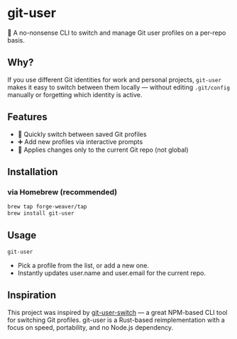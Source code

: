 # git-user

🚀 A no-nonsense CLI to switch and manage Git user profiles on a per-repo basis.

## Why?

If you use different Git identities for work and personal projects, `git-user` makes it easy to switch between them locally — without editing `.git/config` manually or forgetting which identity is active.

## Features

- 🔁 Quickly switch between saved Git profiles
- ➕ Add new profiles via interactive prompts
- 📍 Applies changes only to the current Git repo (not global)

## Installation

### via Homebrew (recommended)

```bash
brew tap forge-weaver/tap
brew install git-user
```

## Usage

```bash
git-user
```

- Pick a profile from the list, or add a new one.
- Instantly updates user.name and user.email for the current repo.

## Inspiration

This project was inspired by [git-user-switch](https://www.npmjs.com/package/git-user-switch) — a great NPM-based CLI tool for switching Git profiles.
git-user is a Rust-based reimplementation with a focus on speed, portability, and no Node.js dependency.
